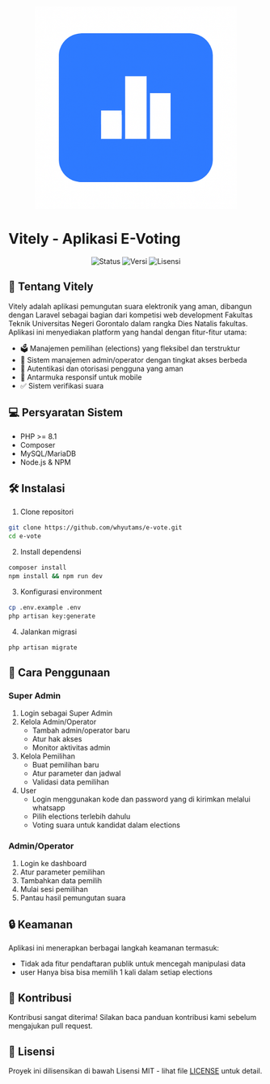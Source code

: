 <p align="center">
<img src="public/favicon.ico" width="400" alt="Vitely Logo">
</p>


<p align="center"><h1>Vitely - Aplikasi E-Voting</h1></p>

<p align="center">
<img src="https://img.shields.io/badge/status-development-yellow" alt="Status">
<img src="https://img.shields.io/badge/version-1.0-blue" alt="Versi">
<img src="https://img.shields.io/badge/license-MIT-green" alt="Lisensi">
</p>

## 🚀 Tentang Vitely

Vitely adalah aplikasi pemungutan suara elektronik yang aman, dibangun dengan Laravel sebagai bagian dari kompetisi web development Fakultas Teknik Universitas Negeri Gorontalo dalam rangka Dies Natalis fakultas. Aplikasi ini menyediakan platform yang handal dengan fitur-fitur utama:

- 🗳️ Manajemen pemilihan (elections) yang fleksibel dan terstruktur
- 👥 Sistem manajemen admin/operator dengan tingkat akses berbeda
- 🔐 Autentikasi dan otorisasi pengguna yang aman
- 📱 Antarmuka responsif untuk mobile
- ✅ Sistem verifikasi suara


## 💻 Persyaratan Sistem

- PHP >= 8.1
- Composer
- MySQL/MariaDB
- Node.js & NPM

## 🛠️ Instalasi

1. Clone repositori
```bash
git clone https://github.com/whyutams/e-vote.git
cd e-vote
```

2. Install dependensi
```bash
composer install
npm install && npm run dev
```

3. Konfigurasi environment
```bash
cp .env.example .env
php artisan key:generate
```

4. Jalankan migrasi
```bash
php artisan migrate
```

## 📖 Cara Penggunaan

### Super Admin
1. Login sebagai Super Admin
2. Kelola Admin/Operator
    - Tambah admin/operator baru
    - Atur hak akses
    - Monitor aktivitas admin
3. Kelola Pemilihan
    - Buat pemilihan baru
    - Atur parameter dan jadwal
    - Validasi data pemilihan
4. User
    - Login menggunakan kode dan password yang di kirimkan melalui whatsapp
    - Pilih elections terlebih dahulu
    - Voting suara untuk kandidat dalam elections

### Admin/Operator
1. Login ke dashboard
2. Atur parameter pemilihan
3. Tambahkan data pemilih
4. Mulai sesi pemilihan
5. Pantau hasil pemungutan suara

## 🔒 Keamanan

Aplikasi ini menerapkan berbagai langkah keamanan termasuk:
- Tidak ada fitur pendaftaran publik untuk mencegah manipulasi data
- user Hanya bisa bisa memilih 1 kali dalam setiap elections

## 🤝 Kontribusi

Kontribusi sangat diterima! Silakan baca panduan kontribusi kami sebelum mengajukan pull request.

## 📝 Lisensi

Proyek ini dilisensikan di bawah Lisensi MIT - lihat file [LICENSE](LICENSE) untuk detail.

